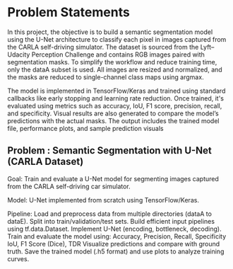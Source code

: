 # Problem Statements

In this project, the objective is to build a semantic segmentation model using the U-Net architecture to classify each pixel in images captured from the CARLA self-driving simulator. The dataset is sourced from the Lyft–Udacity Perception Challenge and contains RGB images paired with segmentation masks. To simplify the workflow and reduce training time, only the dataA subset is used. All images are resized and normalized, and the masks are reduced to single-channel class maps using argmax.

The model is implemented in TensorFlow/Keras and trained using standard callbacks like early stopping and learning rate reduction. Once trained, it's evaluated using metrics such as accuracy, IoU, F1 score, precision, recall, and specificity. Visual results are also generated to compare the model’s predictions with the actual masks. The output includes the trained model file, performance plots, and sample prediction visuals

## Problem : Semantic Segmentation with U-Net (CARLA Dataset)
Goal:
Train and evaluate a U-Net model for segmenting images captured from the CARLA self-driving car simulator.

Model: U-Net implemented from scratch using TensorFlow/Keras.

Pipeline:
Load and preprocess data from multiple directories (dataA to dataE).
Split into train/validation/test sets.
Build efficient input pipelines using tf.data.Dataset.
Implement U-Net (encoding, bottleneck, decoding).
Train and evaluate the model using:
Accuracy, Precision, Recall, Specificity
IoU, F1 Score (Dice), TDR
Visualize predictions and compare with ground truth.
Save the trained model (.h5 format) and use plots to analyze training curves.
